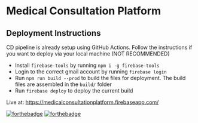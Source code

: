 # Medical Consultation Platform

## Deployment Instructions

CD pipeline is already setup using GitHub Actions. Follow the instructions if you 
want to deploy via your local machine (NOT RECOMMENDED)

* Install `firebase-tools` by running `npm i -g firebase-tools`
* Login to the correct gmail account by running `firebase login`
* Run `npm run build --prod` to build the files for deployment. The build files are assembled in the `build/` folder
* Run `firebase deploy` to deploy the current build

Live at: https://medicalconsultationplatform.firebaseapp.com/

[![forthebadge](https://forthebadge.com/images/badges/built-with-love.svg)](https://forthebadge.com)
[![forthebadge](https://forthebadge.com/images/badges/made-with-javascript.svg)](https://forthebadge.com)